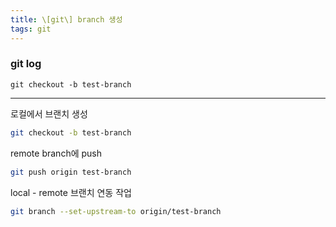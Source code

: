 ```yaml
---
title: \[git\] branch 생성
tags: git
---
```


### git log

```git checkout -b test-branch```

<!--more-->

---

로컬에서 브랜치 생성
```sh
git checkout -b test-branch
```


remote branch에 push
```sh
git push origin test-branch
```


local - remote 브랜치 연동 작업
```sh
git branch --set-upstream-to origin/test-branch
```
